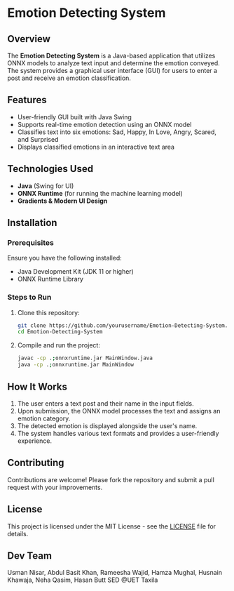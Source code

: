 # Emotion Detecting System

## Overview
The **Emotion Detecting System** is a Java-based application that utilizes ONNX models to analyze text input and determine the emotion conveyed. The system provides a graphical user interface (GUI) for users to enter a post and receive an emotion classification.

## Features
- User-friendly GUI built with Java Swing
- Supports real-time emotion detection using an ONNX model
- Classifies text into six emotions: Sad, Happy, In Love, Angry, Scared, and Surprised
- Displays classified emotions in an interactive text area

## Technologies Used
- **Java** (Swing for UI)
- **ONNX Runtime** (for running the machine learning model)
- **Gradients & Modern UI Design**

## Installation
### Prerequisites
Ensure you have the following installed:
- Java Development Kit (JDK 11 or higher)
- ONNX Runtime Library

### Steps to Run
1. Clone this repository:
   ```sh
   git clone https://github.com/yourusername/Emotion-Detecting-System.git
   cd Emotion-Detecting-System
   ```
2. Compile and run the project:
   ```sh
   javac -cp .;onnxruntime.jar MainWindow.java
   java -cp .;onnxruntime.jar MainWindow
   ```

## How It Works
1. The user enters a text post and their name in the input fields.
2. Upon submission, the ONNX model processes the text and assigns an emotion category.
3. The detected emotion is displayed alongside the user's name.
4. The system handles various text formats and provides a user-friendly experience.

## Contributing
Contributions are welcome! Please fork the repository and submit a pull request with your improvements.

## License
This project is licensed under the MIT License - see the [LICENSE](LICENSE) file for details.

## Dev Team
Usman Nisar, Abdul Basit Khan, Rameesha Wajid, Hamza Mughal, Husnain Khawaja, Neha Qasim, Hasan Butt
SED @UET Taxila


